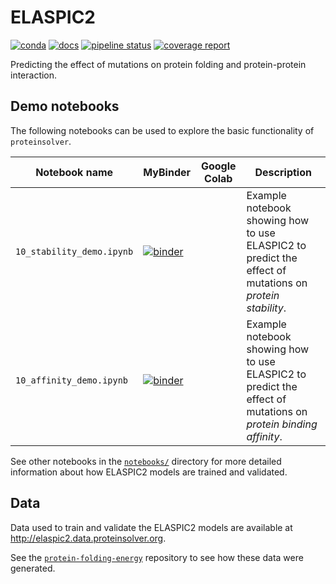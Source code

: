 # ELASPIC2

[![conda](https://img.shields.io/conda/dn/ostrokach-forge/elaspic2.svg)](https://anaconda.org/ostrokach-forge/elaspic2/)
[![docs](https://img.shields.io/badge/docs-v0.1.0-blue.svg)](https://ostrokach.gitlab.io/elaspic-v2/v0.1.0/)
[![pipeline status](https://gitlab.com/ostrokach/elaspic-v2/badges/v0.1.0/pipeline.svg)](https://gitlab.com/ostrokach/elaspic-v2/commits/v0.1.0/)
[![coverage report](https://gitlab.com/ostrokach/elaspic-v2/badges/v0.1.0/coverage.svg)](https://ostrokach.gitlab.io/elaspic-v2/v0.1.0/htmlcov/)

Predicting the effect of mutations on protein folding and protein-protein interaction.

## Demo notebooks

The following notebooks can be used to explore the basic functionality of `proteinsolver`.

| Notebook name             | MyBinder                                                                                                                                                                                                                                      | Google Colab | Description                                                                                                    |
| ------------------------- | --------------------------------------------------------------------------------------------------------------------------------------------------------------------------------------------------------------------------------------------- | ------------ | -------------------------------------------------------------------------------------------------------------- |
| `10_stability_demo.ipynb` | [![binder](https://mybinder.org/badge_logo.svg)](https://mybinder.org/v2/git/https%3A%2F%2Fmybinder%3AhTGKLsjmxRS8xNyHxRJB%40gitlab.com%2Fostrokach%2Fproteinsolver.git/v0.1.25?filepath=proteinsolver%2Fnotebooks%2F10_stability_demo.ipynb) |              | Example notebook showing how to use ELASPIC2 to predict the effect of mutations on _protein stability_.        |
| `10_affinity_demo.ipynb`  | [![binder](https://mybinder.org/badge_logo.svg)](https://mybinder.org/v2/git/https%3A%2F%2Fmybinder%3AhTGKLsjmxRS8xNyHxRJB%40gitlab.com%2Fostrokach%2Fproteinsolver.git/v0.1.25?filepath=proteinsolver%2Fnotebooks%2F10_affinity_demo.ipynb)  |              | Example notebook showing how to use ELASPIC2 to predict the effect of mutations on _protein binding affinity_. |

See other notebooks in the [`notebooks/`]("notebooks/") directory for more detailed information about how ELASPIC2 models are trained and validated.

## Data

Data used to train and validate the ELASPIC2 models are available at <http://elaspic2.data.proteinsolver.org>.

See the [`protein-folding-energy`](https://gitlab.com/datapkg/protein-folding-energy) repository to see how these data were generated.
